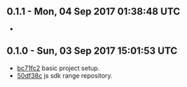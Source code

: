 0.1.1 - Mon, 04 Sep 2017 01:38:48 UTC
-------------------------------------

-


0.1.0 - Sun, 03 Sep 2017 15:01:53 UTC
-------------------------------------

- [bc71fc2](../../commit/bc71fc2) basic project setup.
- [50df38c](../../commit/50df38c) js sdk range repository.


